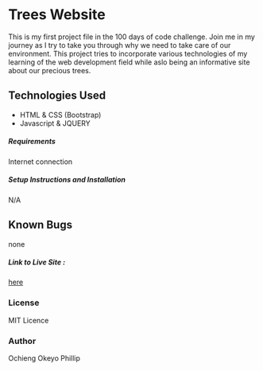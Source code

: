 # Trees Website
This is my first project file in the 100 days of code challenge. Join me in my journey as I try to take you through why we need to take care of our environment. This project tries to incorporate various technologies of my learning of the web
development field while aslo being an informative site about our precious trees.
## Technologies Used
- HTML & CSS (Bootstrap)
- Javascript & JQUERY
##### Requirements
Internet connection
##### Setup Instructions and Installation
N/A
## Known Bugs
none
##### Link to Live Site : 
[here](https://pronepoet.github.io/100-days-of-code/)
### License
MIT Licence
### Author
Ochieng Okeyo Phillip

